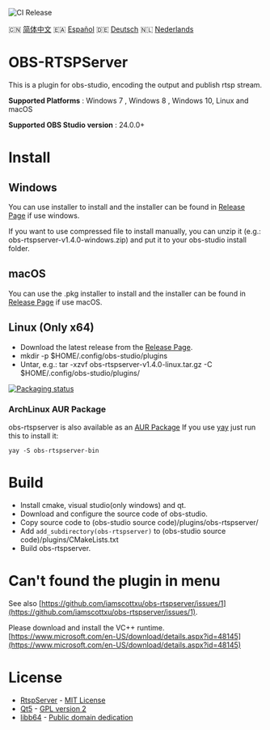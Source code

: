 ![CI Release](https://github.com/iamscottxu/obs-rtspserver/workflows/CI%20Release/badge.svg)

🇨🇳 [简体中文](//github.com/iamscottxu/obs-rtspserver/blob/master/README_zh-CN.md)
🇪🇦 [Español](//github.com/iamscottxu/obs-rtspserver/blob/master/README_es-ES.md)
🇩🇪 [Deutsch](//github.com/iamscottxu/obs-rtspserver/blob/master/README_de-DE.md)
🇳🇱 [Nederlands](//github.com/iamscottxu/obs-rtspserver/blob/master/README_nl-NL.md)


# OBS-RTSPServer

This is a plugin for obs-studio, encoding the output and publish rtsp stream.

**Supported Platforms** : Windows 7 , Windows 8 , Windows 10, Linux and macOS

**Supported OBS Studio version** : 24.0.0+

# Install
## Windows
You can use installer to install and the installer can be found in [Release Page](https://github.com/iamscottxu/obs-rtspserver/releases) if use windows.

If you want to use compressed file to install manually, you can unzip it (e.g.: obs-rtspserver-v1.4.0-windows.zip) and put it to your obs-studio install folder.

## macOS
You can use the .pkg installer to install and the installer can be found in [Release Page](https://github.com/iamscottxu/obs-rtspserver/releases) if use macOS.

## Linux (Only x64)
* Download the latest release from the [Release Page](https://github.com/iamscottxu/obs-rtspserver/releases).
* mkdir -p $HOME/.config/obs-studio/plugins
* Untar, e.g.: tar -xzvf obs-rtspserver-v1.4.0-linux.tar.gz -C $HOME/.config/obs-studio/plugins/

[![Packaging status](https://repology.org/badge/vertical-allrepos/obs-rtspserver.svg)](https://repology.org/project/obs-rtspserver/versions)

### ArchLinux AUR Package
obs-rtspserver is also available as an [AUR Package](https://aur.archlinux.org/packages/obs-rtspserver-bin/)
If you use [yay](https://github.com/Jguer/yay) just run this to install it:

```shell
yay -S obs-rtspserver-bin
```

# Build
* Install cmake, visual studio(only windows) and qt.
* Download and configure the source code of obs-studio.
* Copy source code to (obs-studio source code)/plugins/obs-rtspserver/
* Add `add_subdirectory(obs-rtspserver)` to (obs-studio source code)/plugins/CMakeLists.txt
* Build obs-rtspserver.

# Can't found the plugin in menu
See also [https://github.com/iamscottxu/obs-rtspserver/issues/1](https://github.com/iamscottxu/obs-rtspserver/issues/1).

Please download and install the VC++ runtime. [https://www.microsoft.com/en-US/download/details.aspx?id=48145](https://www.microsoft.com/en-US/download/details.aspx?id=48145)

# License
* [RtspServer](https://github.com/PHZ76/RtspServer/) - [MIT License](https://github.com/PHZ76/RtspServer/blob/master/LICENSE)
* [Qt5](https://www.qt.io/) - [GPL version 2](https://doc.qt.io/qt-5/licensing.html)
* [libb64](https://sourceforge.net/projects/libb64/) - [Public domain dedication](https://sourceforge.net/p/libb64/git/ci/master/tree/LICENSE)

